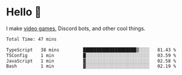 <div align="left">
  <h1>Hello 👋</h1>

  <p>I make <a href="https://devbeef.com">video games</a>, Discord bots, and other cool things.</p>
</div>

<!--START_SECTION:waka-->

```txt
Total Time: 47 mins

TypeScript   38 mins         ████████████████████▒░░░░   81.43 %
TSConfig     1 min           █░░░░░░░░░░░░░░░░░░░░░░░░   03.59 %
JavaScript   1 min           ▓░░░░░░░░░░░░░░░░░░░░░░░░   02.58 %
Bash         1 min           ▓░░░░░░░░░░░░░░░░░░░░░░░░   02.19 %
```

<!--END_SECTION:waka-->

